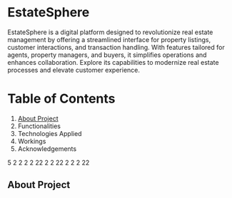 # EstateSphere

EstateSphere is a digital platform designed to revolutionize real estate management by offering a streamlined interface for property listings, customer interactions, and transaction handling. With features tailored for agents, property managers, and buyers, it simplifies operations and enhances collaboration. Explore its capabilities to modernize real estate processes and elevate customer experience.


# Table of Contents
1. [About Project](#About_Project)
2. Functionalities
3. Technologies Applied
4. Workings
5. Acknowledgements

5
2
2
2
2
22
2
2
22
2
2
2
22











## About Project


